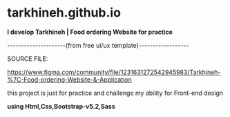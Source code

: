 # tarkhineh.github.io

____________I develop Tarkhineh | Food ordering Website for practice____________ 


---------------------(from free ui/ux template)------------------ 

SOURCE FILE:

https://www.figma.com/community/file/1231631272542945983/Tarkhineh-%7C-Food-ordering-Website-&-Application

this project is just for practice and challenge my ability for Front-end design


______________________using Html,Css,Bootstrap-v5.2,Sass______________________

